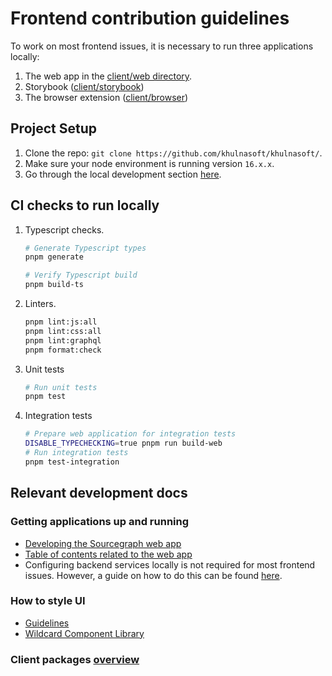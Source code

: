 # Frontend contribution guidelines

To work on most frontend issues, it is necessary to run three applications locally:

1. The web app in the [client/web directory](https://github.com/khulnasoft/khulnasoft/tree/main/client/web).
2. Storybook ([client/storybook](https://github.com/khulnasoft/khulnasoft/tree/main/client/storybook))
3. The browser extension ([client/browser](https://github.com/khulnasoft/khulnasoft/tree/main/client/browser))

## Project Setup

1. Clone the repo: `git clone https://github.com/khulnasoft/khulnasoft/`.
2. Make sure your node environment is running version `16.x.x`.
3. Go through the local development section [here](https://docs.sourcegraph.com/dev/background-information/web/web_app#local-development).

## CI checks to run locally

1. Typescript checks.

    ```sh
    # Generate Typescript types
    pnpm generate

    # Verify Typescript build
    pnpm build-ts
    ```

2. Linters.

    ```sh
    pnpm lint:js:all
    pnpm lint:css:all
    pnpm lint:graphql
    pnpm format:check
    ```

3. Unit tests

    ```sh
    # Run unit tests
    pnpm test
    ```

4. Integration tests

    ```sh
    # Prepare web application for integration tests
    DISABLE_TYPECHECKING=true pnpm run build-web
    # Run integration tests
    pnpm test-integration
    ```

## Relevant development docs

### Getting applications up and running

- [Developing the Sourcegraph web app](https://docs.sourcegraph.com/dev/background-information/web/web_app#commands)
- [Table of contents related to the web app](https://docs.sourcegraph.com/dev/background-information/web)
- Configuring backend services locally is not required for most frontend issues. However, a guide on how to do this can be found [here](https://docs.sourcegraph.com/dev/getting-started).

### How to style UI

- [Guidelines](https://docs.sourcegraph.com/dev/background-information/web/styling)
- [Wildcard Component Library](https://docs.sourcegraph.com/dev/background-information/web/wildcard)

### Client packages [overview](https://github.com/khulnasoft/khulnasoft/blob/main/client/README.md)
